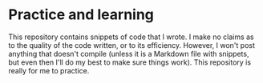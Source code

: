 # Practice and learning

This repository contains snippets of code that I wrote.  I make no claims as to the quality of the code written, or to its efficiency.  However, I won't post anything that doesn't compile (unless it is a Markdown file with snippets, but even then I'll do my best to make sure things work).  This repository is really for me to practice.
